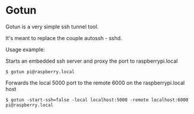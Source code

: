 # Gotun

Gotun is a very simple ssh tunnel tool.

It's meant to replace the couple autossh - sshd.

Usage example:

Starts an embedded ssh server and proxy the port to raspberrypi.local

```
$ gotun pi@raspberry.local
```

Forwards the local 5000 port to the remote 6000 on the raspberrypi.local host

```
$ gotun -start-ssh=false -local localhost:5000 -remote localhost:6000 pi@raspberry.local
```